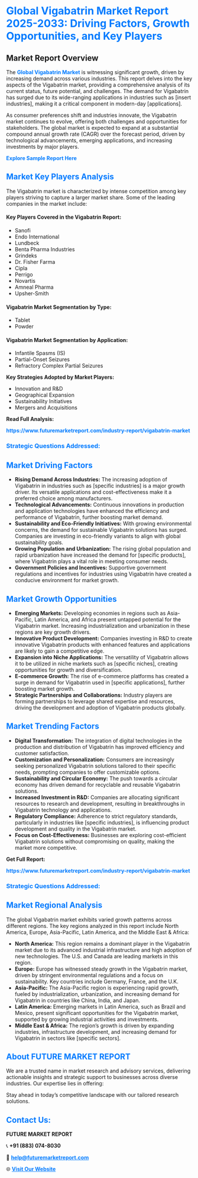 <h1 style="color: #007BFF;">Global Vigabatrin Market Report 2025-2033: Driving Factors, Growth Opportunities, and Key Players</h1>

<section id="overview">
<h2>Market Report Overview</h2>
<p>The <a href="https://www.futuremarketreport.com/industry-report/vigabatrin-market" style="color: #007BFF; text-decoration: none;"><strong>Global Vigabatrin Market</strong></a> is witnessing significant growth, driven by increasing demand across various industries. This report delves into the key aspects of the Vigabatrin market, providing a comprehensive analysis of its current status, future potential, and challenges. The demand for Vigabatrin has surged due to its wide-ranging applications in industries such as [insert industries], making it a critical component in modern-day [applications].</p>
<p>As consumer preferences shift and industries innovate, the Vigabatrin market continues to evolve, offering both challenges and opportunities for stakeholders. The global market is expected to expand at a substantial compound annual growth rate (CAGR) over the forecast period, driven by technological advancements, emerging applications, and increasing investments by major players.</p>
</section>

<section id="overview">
<p><a href="https://www.futuremarketreport.com/request-sample/reportId=78385" style="color: #007BFF; text-decoration: none;"><strong>Explore Sample Report Here</strong></a></p>
</section>

<section id="key-players">
<h2 style="color: #007BFF;">Market Key Players Analysis</h2>
<p>The Vigabatrin market is characterized by intense competition among key players striving to capture a larger market share. Some of the leading companies in the market include:</p>
<h4>Key Players Covered in the Vigabatrin Report:</h4>
<ul><li>Sanofi</li><li>Endo International</li><li>Lundbeck</li><li>Benta Pharma Industries</li><li>Grindeks</li><li>Dr. Fisher Farma</li><li>Cipla</li><li>Perrigo</li><li>Novartis</li><li>Amneal Pharma</li><li>Upsher-Smith</li></ul>
<h4>Vigabatrin Market Segmentation by Type:</h4>
<ul><li>Tablet</li><li>Powder</li></ul>

<h4>Vigabatrin Market Segmentation by Application:</h4>
<ul><li>Infantile Spasms (IS)</li><li>Partial-Onset Seizures</li><li>Refractory Complex Partial Seizures</li></ul>
<p><strong>Key Strategies Adopted by Market Players:</strong></p>
<ul>
<li>Innovation and R&D</li>
<li>Geographical Expansion</li>
<li>Sustainability Initiatives</li>
<li>Mergers and Acquisitions</li>
</ul>
</section>

<section>
<p><strong>Read Full Analysis: </strong></p><a href="https://www.futuremarketreport.com/industry-report/vigabatrin-market" style="color: #007BFF; text-decoration: none;"><strong>https://www.futuremarketreport.com/industry-report/vigabatrin-market</strong></a>
<h3 style="color: #007BFF;">Strategic Questions Addressed:</h3>
</section>

<section id="driving-factors">
<h2 style="color: #007BFF;">Market Driving Factors</h2>
<ul>
<li><strong>Rising Demand Across Industries:</strong> The increasing adoption of Vigabatrin in industries such as [specific industries] is a major growth driver. Its versatile applications and cost-effectiveness make it a preferred choice among manufacturers.</li>
<li><strong>Technological Advancements:</strong> Continuous innovations in production and application technologies have enhanced the efficiency and performance of Vigabatrin, further boosting market demand.</li>
<li><strong>Sustainability and Eco-Friendly Initiatives:</strong> With growing environmental concerns, the demand for sustainable Vigabatrin solutions has surged. Companies are investing in eco-friendly variants to align with global sustainability goals.</li>
<li><strong>Growing Population and Urbanization:</strong> The rising global population and rapid urbanization have increased the demand for [specific products], where Vigabatrin plays a vital role in meeting consumer needs.</li>
<li><strong>Government Policies and Incentives:</strong> Supportive government regulations and incentives for industries using Vigabatrin have created a conducive environment for market growth.</li>
</ul>
</section>

<section id="growth-opportunities">
<h2 style="color: #007BFF;">Market Growth Opportunities</h2>
<ul>
<li><strong>Emerging Markets:</strong> Developing economies in regions such as Asia-Pacific, Latin America, and Africa present untapped potential for the Vigabatrin market. Increasing industrialization and urbanization in these regions are key growth drivers.</li>
<li><strong>Innovative Product Development:</strong> Companies investing in R&D to create innovative Vigabatrin products with enhanced features and applications are likely to gain a competitive edge.</li>
<li><strong>Expansion into Niche Applications:</strong> The versatility of Vigabatrin allows it to be utilized in niche markets such as [specific niches], creating opportunities for growth and diversification.</li>
<li><strong>E-commerce Growth:</strong> The rise of e-commerce platforms has created a surge in demand for Vigabatrin used in [specific applications], further boosting market growth.</li>
<li><strong>Strategic Partnerships and Collaborations:</strong> Industry players are forming partnerships to leverage shared expertise and resources, driving the development and adoption of Vigabatrin products globally.</li>
</ul>
</section>

<section id="trending-factors">
<h2 style="color: #007BFF;">Market Trending Factors</h2>
<ul>
<li><strong>Digital Transformation:</strong> The integration of digital technologies in the production and distribution of Vigabatrin has improved efficiency and customer satisfaction.</li>
<li><strong>Customization and Personalization:</strong> Consumers are increasingly seeking personalized Vigabatrin solutions tailored to their specific needs, prompting companies to offer customizable options.</li>
<li><strong>Sustainability and Circular Economy:</strong> The push towards a circular economy has driven demand for recyclable and reusable Vigabatrin solutions.</li>
<li><strong>Increased Investment in R&D:</strong> Companies are allocating significant resources to research and development, resulting in breakthroughs in Vigabatrin technology and applications.</li>
<li><strong>Regulatory Compliance:</strong> Adherence to strict regulatory standards, particularly in industries like [specific industries], is influencing product development and quality in the Vigabatrin market.</li>
<li><strong>Focus on Cost-Effectiveness:</strong> Businesses are exploring cost-efficient Vigabatrin solutions without compromising on quality, making the market more competitive.</li>
</ul>
</section>

<section>
<p><strong>Get Full Report: </strong></p><a href="https://www.futuremarketreport.com/industry-report/vigabatrin-market" style="color: #007BFF; text-decoration: none;"><strong>https://www.futuremarketreport.com/industry-report/vigabatrin-market</strong></a>
<h3 style="color: #007BFF;">Strategic Questions Addressed:</h3>
</section>


<section id="regional-analysis">
<h2 style="color: #007BFF;">Market Regional Analysis</h2>
<p>The global Vigabatrin market exhibits varied growth patterns across different regions. The key regions analyzed in this report include North America, Europe, Asia-Pacific, Latin America, and the Middle East & Africa:</p>
<ul>
<li><strong>North America:</strong> This region remains a dominant player in the Vigabatrin market due to its advanced industrial infrastructure and high adoption of new technologies. The U.S. and Canada are leading markets in this region.</li>
<li><strong>Europe:</strong> Europe has witnessed steady growth in the Vigabatrin market, driven by stringent environmental regulations and a focus on sustainability. Key countries include Germany, France, and the U.K.</li>
<li><strong>Asia-Pacific:</strong> The Asia-Pacific region is experiencing rapid growth, fueled by industrialization, urbanization, and increasing demand for Vigabatrin in countries like China, India, and Japan.</li>
<li><strong>Latin America:</strong> Emerging markets in Latin America, such as Brazil and Mexico, present significant opportunities for the Vigabatrin market, supported by growing industrial activities and investments.</li>
<li><strong>Middle East & Africa:</strong> The region’s growth is driven by expanding industries, infrastructure development, and increasing demand for Vigabatrin in sectors like [specific sectors].</li>
</ul>
</section>

<footer>
<h2 style="color: #007BFF;">About FUTURE MARKET REPORT</h2>
<p>We are a trusted name in market research and advisory services, delivering actionable insights and strategic support to businesses across diverse industries. Our expertise lies in offering:</p>

<p>Stay ahead in today’s competitive landscape with our tailored research solutions.</p>

<h2 style="color: #007BFF;">Contact Us:</h2>
<p><strong>FUTURE MARKET REPORT</strong></p>
<p>📞 <strong>+91 (883) 074-8030</strong></p>
<p>📧 <strong><a href="mailto:help@futuremarketreport.com" style="color: #007BFF;">help@futuremarketreport.com</a></strong></p>
<p>🌐 <strong><a href="https://www.futuremarketreport.com/" style="color: #007BFF;">Visit Our Website</a></strong></p>
</footer>